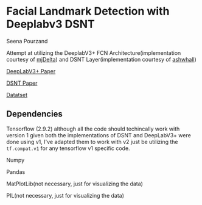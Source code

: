 # Facial Landmark Detection with Deeplabv3 DSNT
Seena Pourzand

Attempt at utilizing the DeeplabV3+ FCN Architecture(implementation courtesy of [mjDelta](https://github.com/mjDelta/deeplabv3plus-keras/blob/master/deeplabv3plus.py)) and DSNT Layer(implementation courtesy of [ashwhall](https://github.com/ashwhall/dsnt)) 


[DeepLabV3+ Paper](https://arxiv.org/abs/1802.02611)

[DSNT Paper](https://arxiv.org/abs/1801.07372)

[Datatset](https://www.kaggle.com/c/facial-keypoints-detection/data)

## Dependencies

Tensorflow (2.9.2) although all the code should techincally work with version 1 given both the implementations of DSNT and DeepLabV3+ were done using v1, I've adapted them to work with v2 just be utilizing the `tf.compat.v1` for any tensorflow v1 specific code.

Numpy

Pandas

MatPlotLib(not necessary, just for visualizing the data)

PIL(not necessary, just for visualizing the data)
